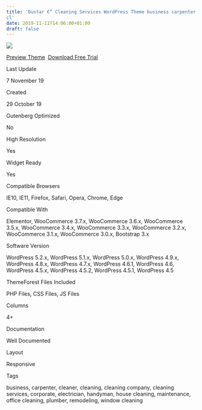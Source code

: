 ```yaml
---
title: 'Dustar €“ Cleaning Services WordPress Theme business carpenter cleaner
cl'
date: 2019-11-11T14:06:00+01:00
draft: false
---
```


[![](https://1.bp.blogspot.com/-HHxCXNNGEcs/Xclcriu-JVI/AAAAAAAAFgE/XkF6Yb6qT4YW7cseBzH8e9-Ncix5hio0ACLcBGAsYHQ/s400/dustar-n-cleaning-services-wordpress-theme-download.jpg)](https://1.bp.blogspot.com/-HHxCXNNGEcs/Xclcriu-JVI/AAAAAAAAFgE/XkF6Yb6qT4YW7cseBzH8e9-Ncix5hio0ACLcBGAsYHQ/s1600/dustar-n-cleaning-services-wordpress-theme-download.jpg)

[Preview Theme](https://fxtheme.com/item/dustar-cleaning-services-wordpress-theme/24951675?s_do=preview "live Preview Dustar €“ Cleaning Services WordPress Theme")  [Download Free Trial](https://fxtheme.com/item/dustar-cleaning-services-wordpress-theme/24951675?s_do=theme13380.zip "Downnload Free Trial Dustar €“ Cleaning Services WordPress Theme")

Last Update

7 November 19

Created

29 October 19

Gutenberg Optimized

No

High Resolution

Yes

Widget Ready

Yes

Compatible Browsers

IE10, IE11, Firefox, Safari, Opera, Chrome, Edge

Compatible With

Elementor, WooCommerce 3.7.x, WooCommerce 3.6.x, WooCommerce 3.5.x, WooCommerce 3.4.x, WooCommerce 3.3.x, WooCommerce 3.2.x, WooCommerce 3.1.x, WooCommerce 3.0.x, Bootstrap 3.x

Software Version

WordPress 5.2.x, WordPress 5.1.x, WordPress 5.0.x, WordPress 4.9.x, WordPress 4.8.x, WordPress 4.7.x, WordPress 4.6.1, WordPress 4.6, WordPress 4.5.x, WordPress 4.5.2, WordPress 4.5.1, WordPress 4.5

ThemeForest Files Included

PHP Files, CSS Files, JS Files

Columns

4+

Documentation

Well Documented

Layout

Responsive

Tags

business, carpenter, cleaner, cleaning, cleaning company, cleaning services, corporate, electrician, handyman, house cleaning, maintenance, office cleaning, plumber, remodeling, window cleaning